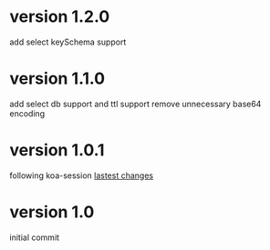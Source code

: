 version 1.2.0
===
add select keySchema support

version 1.1.0
===
add select db support and ttl support
remove unnecessary base64 encoding

version 1.0.1
===

following koa-session [lastest changes](https://github.com/koajs/session/commit/118a4a8a20c4eed58c61601435e5e73ee774e9cf)

version 1.0
===

initial commit
